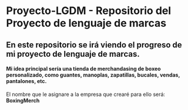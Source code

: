 # Proyecto-LGDM - Repositorio del Proyecto de lenguaje de marcas

## En este repositorio se irá viendo el progreso de mi proyecto de lenguaje de marcas.

#### Mi idea principal sería una tienda de merchandasing de boxeo personalizado, como guantes, manoplas, zapatillas, bucales, vendas, pantalones, etc.

El nombre que le asignare a la empresa que crearé para ello será: **BoxingMerch**
